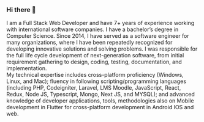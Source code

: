 ### Hi there 👋

I am a Full Stack Web Developer and have 7+ years of experience working with international software companies. I have a bachelor’s degree in Computer Science. Since 2014, I have served as a software engineer for many organizations, where I have been repeatedly recognized for developing innovative solutions and solving problems. I was responsible for the full life cycle development of next-generation software, from initial requirement gathering to design, coding, testing, documentation, and implementation.
<br />
My technical expertise includes cross-platform proficiency (Windows, Linux, and Mac); fluency in following scripting/programming languages (including PHP, Codeigniter, Laravel, LMS Moodle, JavaScript, React, Redux, Node JS, Typescript, Mongo, Next JS, and MYSQL); and advanced knowledge of developer applications, tools, methodologies also on Mobile development in Flutter for cross-platform development in Android IOS and web.



<!--
**ahmadsaadkhan/ahmadsaadkhan** is a ✨ _special_ ✨ repository because its `README.md` (this file) appears on your GitHub profile.

Here are some ideas to get you started:

- 🔭 I’m currently working on ...
- 🌱 I’m currently learning ...
- 👯 I’m looking to collaborate on ...
- 🤔 I’m looking for help with ...
- 💬 Ask me about ...
- 📫 How to reach me: ...
- 😄 Pronouns: ...
- ⚡ Fun fact: ...
-->
